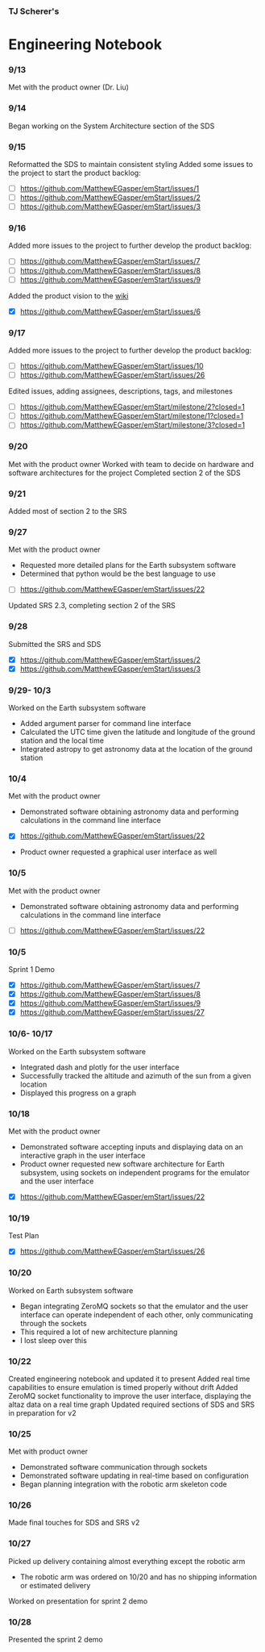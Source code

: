 ### TJ Scherer's
# Engineering Notebook

### 9/13
Met with the product owner (Dr. Liu)

### 9/14
Began working on the System Architecture section of the SDS

### 9/15
Reformatted the SDS to maintain consistent styling
Added some issues to the project to start the product backlog:
- [ ] https://github.com/MatthewEGasper/emStart/issues/1
- [ ] https://github.com/MatthewEGasper/emStart/issues/2
- [ ] https://github.com/MatthewEGasper/emStart/issues/3

### 9/16
Added more issues to the project to further develop the product backlog:
- [ ] https://github.com/MatthewEGasper/emStart/issues/7
- [ ] https://github.com/MatthewEGasper/emStart/issues/8
- [ ] https://github.com/MatthewEGasper/emStart/issues/9

Added the product vision to the [wiki](https://github.com/MatthewEGasper/emStart-Senior-Design/wiki)
- [x] https://github.com/MatthewEGasper/emStart/issues/6

### 9/17
Added more issues to the project to further develop the product backlog:
- [ ] https://github.com/MatthewEGasper/emStart/issues/10
- [ ] https://github.com/MatthewEGasper/emStart/issues/26

Edited issues, adding assignees, descriptions, tags, and milestones
- [ ] https://github.com/MatthewEGasper/emStart/milestone/2?closed=1
- [ ] https://github.com/MatthewEGasper/emStart/milestone/1?closed=1
- [ ] https://github.com/MatthewEGasper/emStart/milestone/3?closed=1

### 9/20
Met with the product owner
Worked with team to decide on hardware and software architectures for the project
Completed section 2 of the SDS

### 9/21
Added most of section 2 to the SRS

### 9/27
Met with the product owner
- Requested more detailed plans for the Earth subsystem software
- Determined that python would be the best language to use
- [ ] https://github.com/MatthewEGasper/emStart/issues/22

Updated SRS 2.3, completing section 2 of the SRS

### 9/28
Submitted the SRS and SDS
- [x] https://github.com/MatthewEGasper/emStart/issues/2
- [x] https://github.com/MatthewEGasper/emStart/issues/3

### 9/29- 10/3
Worked on the Earth subsystem software
- Added argument parser for command line interface
- Calculated the UTC time given the latitude and longitude of the ground station and the local time
- Integrated astropy to get astronomy data at the location of the ground station

### 10/4
Met with the product owner
- Demonstrated software obtaining astronomy data and performing calculations in the command line interface
- [x] https://github.com/MatthewEGasper/emStart/issues/22
- Product owner requested a graphical user interface as well

### 10/5
Met with the product owner
- Demonstrated software obtaining astronomy data and performing calculations in the command line interface
- [ ] https://github.com/MatthewEGasper/emStart/issues/22

### 10/5
Sprint 1 Demo
- [x] https://github.com/MatthewEGasper/emStart/issues/7
- [x] https://github.com/MatthewEGasper/emStart/issues/8
- [x] https://github.com/MatthewEGasper/emStart/issues/9
- [x] https://github.com/MatthewEGasper/emStart/issues/27

### 10/6- 10/17
Worked on the Earth subsystem software
- Integrated dash and plotly for the user interface
- Successfully tracked the altitude and azimuth of the sun from a given location
- Displayed this progress on a graph

### 10/18
Met with the product owner
- Demonstrated software accepting inputs and displaying data on an interactive graph in the user interface
- Product owner requested new software architecture for Earth subsystem, using sockets on independent programs for the emulator and the user interface
- [x] https://github.com/MatthewEGasper/emStart/issues/22

### 10/19
Test Plan
- [x] https://github.com/MatthewEGasper/emStart/issues/26

### 10/20
Worked on Earth subsystem software
- Began integrating ZeroMQ sockets so that the emulator and the user interface can operate independent of each other, only communicating through the sockets
- This required a lot of new architecture planning
- I lost sleep over this

### 10/22
Created engineering notebook and updated it to present
Added real time capabilities to ensure emulation is timed properly without drift
Added ZeroMQ socket functionality to improve the user interface, displaying the altaz data on a real time graph
Updated required sections of SDS and SRS in preparation for v2

### 10/25
Met with product owner
- Demonstrated software communication through sockets
- Demonstrated software updating in real-time based on configuration
- Began planning integration with the robotic arm skeleton code

### 10/26
Made final touches for SDS and SRS v2

### 10/27
Picked up delivery containing almost everything except the robotic arm
- The robotic arm was ordered on 10/20 and has no shipping information or estimated delivery

Worked on presentation for sprint 2 demo

### 10/28
Presented the sprint 2 demo